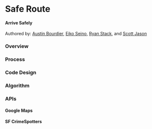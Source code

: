 <h1>Safe Route</h1>
<h4>Arrive Safely</h4>
<p>Authored by:
  <a href = "https://github.com/austinbourdier">Austin Bourdier</a>,
  <a href = "https://github.com/smileyface525">Eiko Seino</a>,
  <a href = "https://github.com/stackdaddy">Ryan Stack</a>, and
  <a href = "https://github.com/scottjason">Scott Jason</a>
</p>
<h3>Overview</h3>
<h3>Process</h3>
<h3>Code Design</h3>
<h3>Algorithm</h3>

<h3>APIs</h3>
<h4>Google Maps</h4>
<h4>SF CrimeSpotters</h4>
